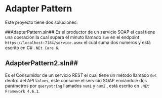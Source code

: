 ﻿# Adapter Pattern

Este proyecto tiene dos soluciones:

##AdapterPattern.sln##
Es el productor de un servicio SOAP el cual tiene una operación la cual supera el minuto llamado `Sum` en el endpoint `https://localhost:7184/service.asmx` el cual suma dos numeros y está escrito en C# `.NEt Core 6`.

## AdapterPattern2.sln## 
Es el Consumidor de un servicio REST el cual tiene un método llamado `Get` dentro del API `Values`, este consume el servicio SOAP enviándole dos parámetros por `querystring` llamados `num1`  y `num2` , está escrito en `.NEt Framework 4.6.1`.
